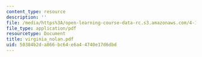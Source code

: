 ```yaml
---
content_type: resource
description: ''
file: /media/https%3A/open-learning-course-data-rc.s3.amazonaws.com/4-107-march-portfolio-seminar-fall-2003/50384b2da866bc64e6a44740e17d6dbd_virginia_nolan.pdf
file_type: application/pdf
resourcetype: Document
title: virginia_nolan.pdf
uid: 50384b2d-a866-bc64-e6a4-4740e17d6dbd
---
```

